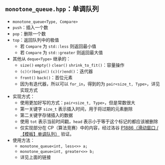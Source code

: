 ## `monotone_queue.hpp`：单调队列

+ `monotone_queue<Type, Compare>`
+ `push`：插入一个数
+ `pop`：删除一个数
+ `top`：返回队列中的极值
	+ 若 `Compare` 为 `std::less` 则返回最小值
	+ 若 `Compare` 为 `std::greater` 则返回最大值
+ 其他从 `deque<Type>` 继承的：
	+ `size()` `empty()` `clear()` `shrink_to_fit()`：容量操作
	+ `(c)(r)begin()` `(c)(r)end()`：迭代器
	+ `front()` `back()`：首位元素
	+ 因为有迭代器，所以可以 `for_in`，得到的为 `pair<size_t, Type>`，详见实现方式
+ 实现方式：
	+ 使用更加好写的方式：`pair<size_t, Type>`，但是常数很大
	+ 第一关键字 `size_t` 表示插入时间，用于将过期的元素删除
	+ 第二关键字存储插入的数据
	+ 使用 `tot` 表示当前时间戳，`head` 表示小于等于这个标记的都应该被删除
	+ 仅实现部分在 CP（算法竞赛）中的内容，经过洛谷 [P1886（滑动窗口 /【模板】单调队列）](https://www.luogu.com.cn/record/181048324) 验证。
+ 使用方法：
	+ `monotone_queue<int, less<>> a;`
	+ `monotone_queue<int, greater<>> b;`
	+ 详见上面的链接